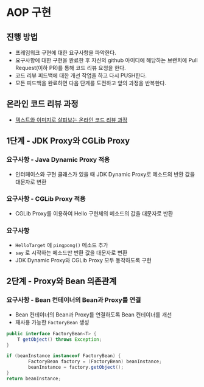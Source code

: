 # AOP 구현

## 진행 방법

* 프레임워크 구현에 대한 요구사항을 파악한다.
* 요구사항에 대한 구현을 완료한 후 자신의 github 아이디에 해당하는 브랜치에 Pull Request(이하 PR)를 통해 코드 리뷰 요청을 한다.
* 코드 리뷰 피드백에 대한 개선 작업을 하고 다시 PUSH한다.
* 모든 피드백을 완료하면 다음 단계를 도전하고 앞의 과정을 반복한다.

## 온라인 코드 리뷰 과정

* [텍스트와 이미지로 살펴보는 온라인 코드 리뷰 과정](https://github.com/next-step/nextstep-docs/tree/master/codereview)

## 1단계 - JDK Proxy와 CGLib Proxy

### 요구사항 - Java Dynamic Proxy 적용

- 인터페이스와 구현 클래스가 있을 때 JDK Dynamic Proxy로 메소드의 반환 값을 대문자로 변환

### 요구사항 - CGLib Proxy 적용

- CGLib Proxy를 이용하여 Hello 구현체의 메소드의 값을 대문자로 반환

### 요구사항

- `HelloTarget` 에 `pingpong()` 메소드 추가
- `say` 로 시작하는 메소드만 반환 값을 대문자로 변환
- JDK Dynamic Proxy와 CGLib Proxy 모두 동작하도록 구현


## 2단계 - Proxy와 Bean 의존관계

### 요구사항 - Bean 컨테이너의 Bean과 Proxy를 연결

- Bean 컨테이너의 Bean과 Proxy를 연결하도록 Bean 컨테이너를 개선  
- 재사용 가능한 `FactoryBean` 생성

```java
public interface FactoryBean<T> {
    T getObject() throws Exception;
}
```

```java
if (beanInstance instanceof FactoryBean) {
        FactoryBean factory = (FactoryBean) beanInstance;
        beanInstance = factory.getObject();
}
return beanInstance;
```
